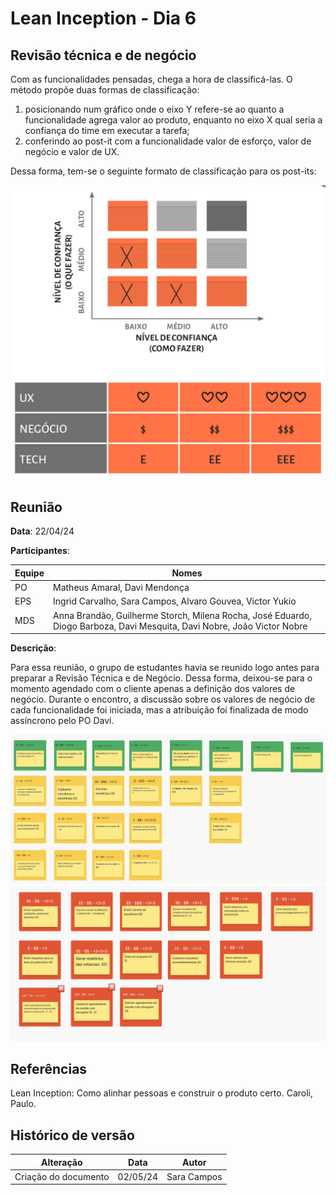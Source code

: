 # Lean Inception - Dia 6

## Revisão técnica e de negócio

Com as funcionalidades pensadas, chega a hora de classificá-las. O método propõe duas formas de classificação: 

1. posicionando num gráfico onde o eixo Y refere-se ao quanto a funcionalidade agrega valor ao produto, enquanto no eixo X qual seria a confiança do time em executar a tarefa;
2. conferindo ao post-it com a funcionalidade valor de esforço, valor de negócio e valor de UX. 

Dessa forma, tem-se o seguinte formato de classificação para os post-its: 

![Revisão técnica e de negócio](../assets/revisao.png)

## Reunião 

**Data**: 22/04/24

**Participantes**:

| Equipe | Nomes | 
| - | - |
| PO | Matheus Amaral, Davi Mendonça |
| EPS | Ingrid Carvalho, Sara Campos, Alvaro Gouvea, Victor Yukio | 
| MDS | Anna Brandão, Guilherme Storch, Milena Rocha, José Eduardo, Diogo Barboza, Davi Mesquita, Davi Nobre, João Victor Nobre  | 


**Descrição**:

Para essa reunião, o grupo de estudantes havia se reunido logo antes para preparar a Revisão Técnica e de Negócio. Dessa forma, deixou-se para o momento agendado com o cliente apenas a definição dos valores de negócio. Durante o encontro, a discussão sobre os valores de negócio de cada funcionalidade foi iniciada, mas a atribuição foi finalizada de modo assíncrono pelo PO Davi. 

![Rev Técnica e de Negócio](../assets/rv1.png)
![Rev Técnica e de Negócio](../assets/rv2.png)


## Referências

Lean Inception: Como alinhar pessoas e construir o produto certo. Caroli, Paulo.

## Histórico de versão

| Alteração | Data | Autor | 
| - | - | - |
| Criação do documento | 02/05/24 | Sara Campos |